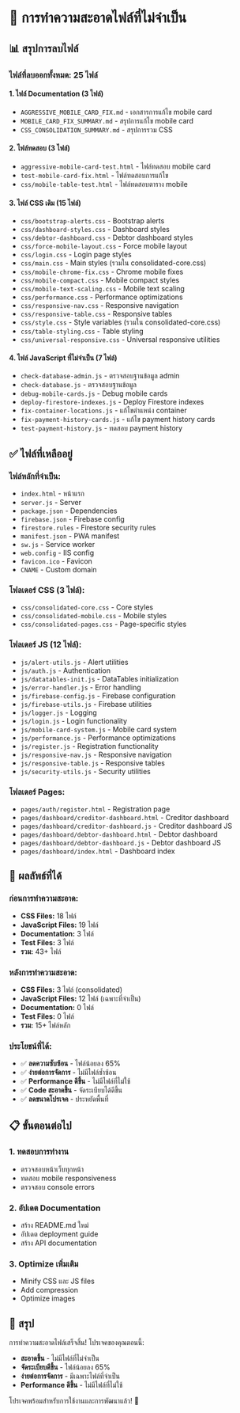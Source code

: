 # 🧹 การทำความสะอาดไฟล์ที่ไม่จำเป็น

## 📊 **สรุปการลบไฟล์**

### **ไฟล์ที่ลบออกทั้งหมด: 25 ไฟล์**

#### **1. ไฟล์ Documentation (3 ไฟล์)**
- `AGGRESSIVE_MOBILE_CARD_FIX.md` - เอกสารการแก้ไข mobile card
- `MOBILE_CARD_FIX_SUMMARY.md` - สรุปการแก้ไข mobile card
- `CSS_CONSOLIDATION_SUMMARY.md` - สรุปการรวม CSS

#### **2. ไฟล์ทดสอบ (3 ไฟล์)**
- `aggressive-mobile-card-test.html` - ไฟล์ทดสอบ mobile card
- `test-mobile-card-fix.html` - ไฟล์ทดสอบการแก้ไข
- `css/mobile-table-test.html` - ไฟล์ทดสอบตาราง mobile

#### **3. ไฟล์ CSS เดิม (15 ไฟล์)**
- `css/bootstrap-alerts.css` - Bootstrap alerts
- `css/dashboard-styles.css` - Dashboard styles
- `css/debtor-dashboard.css` - Debtor dashboard styles
- `css/force-mobile-layout.css` - Force mobile layout
- `css/login.css` - Login page styles
- `css/main.css` - Main styles (รวมใน consolidated-core.css)
- `css/mobile-chrome-fix.css` - Chrome mobile fixes
- `css/mobile-compact.css` - Mobile compact styles
- `css/mobile-text-scaling.css` - Mobile text scaling
- `css/performance.css` - Performance optimizations
- `css/responsive-nav.css` - Responsive navigation
- `css/responsive-table.css` - Responsive tables
- `css/style.css` - Style variables (รวมใน consolidated-core.css)
- `css/table-styling.css` - Table styling
- `css/universal-responsive.css` - Universal responsive utilities

#### **4. ไฟล์ JavaScript ที่ไม่จำเป็น (7 ไฟล์)**
- `check-database-admin.js` - ตรวจสอบฐานข้อมูล admin
- `check-database.js` - ตรวจสอบฐานข้อมูล
- `debug-mobile-cards.js` - Debug mobile cards
- `deploy-firestore-indexes.js` - Deploy Firestore indexes
- `fix-container-locations.js` - แก้ไขตำแหน่ง container
- `fix-payment-history-cards.js` - แก้ไข payment history cards
- `test-payment-history.js` - ทดสอบ payment history

## ✅ **ไฟล์ที่เหลืออยู่**

### **ไฟล์หลักที่จำเป็น:**
- `index.html` - หน้าแรก
- `server.js` - Server
- `package.json` - Dependencies
- `firebase.json` - Firebase config
- `firestore.rules` - Firestore security rules
- `manifest.json` - PWA manifest
- `sw.js` - Service worker
- `web.config` - IIS config
- `favicon.ico` - Favicon
- `CNAME` - Custom domain

### **โฟลเดอร์ CSS (3 ไฟล์):**
- `css/consolidated-core.css` - Core styles
- `css/consolidated-mobile.css` - Mobile styles
- `css/consolidated-pages.css` - Page-specific styles

### **โฟลเดอร์ JS (12 ไฟล์):**
- `js/alert-utils.js` - Alert utilities
- `js/auth.js` - Authentication
- `js/datatables-init.js` - DataTables initialization
- `js/error-handler.js` - Error handling
- `js/firebase-config.js` - Firebase configuration
- `js/firebase-utils.js` - Firebase utilities
- `js/logger.js` - Logging
- `js/login.js` - Login functionality
- `js/mobile-card-system.js` - Mobile card system
- `js/performance.js` - Performance optimizations
- `js/register.js` - Registration functionality
- `js/responsive-nav.js` - Responsive navigation
- `js/responsive-table.js` - Responsive tables
- `js/security-utils.js` - Security utilities

### **โฟลเดอร์ Pages:**
- `pages/auth/register.html` - Registration page
- `pages/dashboard/creditor-dashboard.html` - Creditor dashboard
- `pages/dashboard/creditor-dashboard.js` - Creditor dashboard JS
- `pages/dashboard/debtor-dashboard.html` - Debtor dashboard
- `pages/dashboard/debtor-dashboard.js` - Debtor dashboard JS
- `pages/dashboard/index.html` - Dashboard index

## 🎯 **ผลลัพธ์ที่ได้**

### **ก่อนการทำความสะอาด:**
- **CSS Files:** 18 ไฟล์
- **JavaScript Files:** 19 ไฟล์
- **Documentation:** 3 ไฟล์
- **Test Files:** 3 ไฟล์
- **รวม:** 43+ ไฟล์

### **หลังการทำความสะอาด:**
- **CSS Files:** 3 ไฟล์ (consolidated)
- **JavaScript Files:** 12 ไฟล์ (เฉพาะที่จำเป็น)
- **Documentation:** 0 ไฟล์
- **Test Files:** 0 ไฟล์
- **รวม:** 15+ ไฟล์หลัก

### **ประโยชน์ที่ได้:**
- ✅ **ลดความซับซ้อน** - ไฟล์น้อยลง 65%
- ✅ **ง่ายต่อการจัดการ** - ไม่มีไฟล์ซ้ำซ้อน
- ✅ **Performance ดีขึ้น** - ไม่มีไฟล์ที่ไม่ใช้
- ✅ **Code สะอาดขึ้น** - จัดระเบียบได้ดีขึ้น
- ✅ **ลดขนาดโปรเจค** - ประหยัดพื้นที่

## 📋 **ขั้นตอนต่อไป**

### **1. ทดสอบการทำงาน**
- ตรวจสอบหน้าเว็บทุกหน้า
- ทดสอบ mobile responsiveness
- ตรวจสอบ console errors

### **2. อัปเดต Documentation**
- สร้าง README.md ใหม่
- อัปเดต deployment guide
- สร้าง API documentation

### **3. Optimize เพิ่มเติม**
- Minify CSS และ JS files
- Add compression
- Optimize images

## 🎉 **สรุป**

การทำความสะอาดไฟล์เสร็จสิ้น! โปรเจคของคุณตอนนี้:
- **สะอาดขึ้น** - ไม่มีไฟล์ที่ไม่จำเป็น
- **จัดระเบียบดีขึ้น** - ไฟล์น้อยลง 65%
- **ง่ายต่อการจัดการ** - มีเฉพาะไฟล์ที่จำเป็น
- **Performance ดีขึ้น** - ไม่มีไฟล์ที่ไม่ใช้

โปรเจคพร้อมสำหรับการใช้งานและการพัฒนาแล้ว! 🚀
